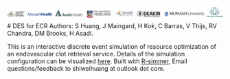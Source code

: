 <img src="./www/logos.png" width="700px">
# DES for ECR
Authors: S Huang, J Maingard, H Kok, C Barras, V Thijs, RV Chandra, DM Brooks, H Asadi.

This is an interactive discrete event simulation of resource optimization of an endovascular clot retrieval service. Details of the simulation configuration can be visualized [here](https://beta.cloudes.me/loadShare?simId=17588). Built with [R-simmer](https://r-simmer.org/index.html), Email questions/feedback to shiweihuang at outlook dot com.
